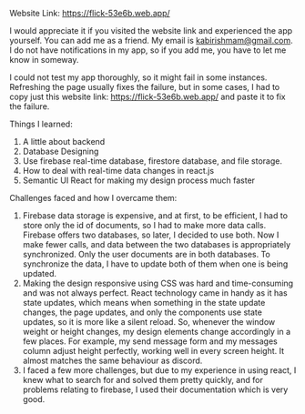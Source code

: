 Website Link: https://flick-53e6b.web.app/

I would appreciate it if you visited the website link and experienced the app yourself. You can add me as a friend. My email is kabirishmam@gmail.com. I do not have notifications in my app, so if you add me, you have to let me know in someway.

I could not test my app thoroughly, so it might fail in some instances. Refreshing the page usually fixes the failure, but in some cases, I had to copy just this website link: https://flick-53e6b.web.app/ and paste it to fix the failure. 

Things I learned:
1.  A little about backend
2.  Database Designing
3.  Use firebase real-time database, firestore database, and file storage.
4.  How to deal with real-time data changes in react.js
5.  Semantic UI React for making my design process much faster

Challenges faced and how I overcame them:
1.  Firebase data storage is expensive, and at first, to be efficient, I had to store only the id of documents, so I had to make more data calls. Firebase offers two databases, so later, I decided to use both. Now I make fewer calls, and data between the two databases is appropriately synchronized. Only the user documents are in both databases. To synchronize the data, I have to update both of them when one is being updated.  
2.  Making the design responsive using CSS was hard and time-consuming and was not always perfect. React technology came in handy as it has state updates, which means when something in the state update changes, the page updates, and only the components use state updates, so it is more like a silent reload. So, whenever the window weight or height changes, my design elements change accordingly in a few places. For example, my send message form and my messages column adjust height perfectly, working well in every screen height. It almost matches the same behaviour as discord.
3.  I faced a few more challenges, but due to my experience in using react, I knew what to search for and solved them pretty quickly, and for problems relating to firebase, I used their documentation which is very good.

